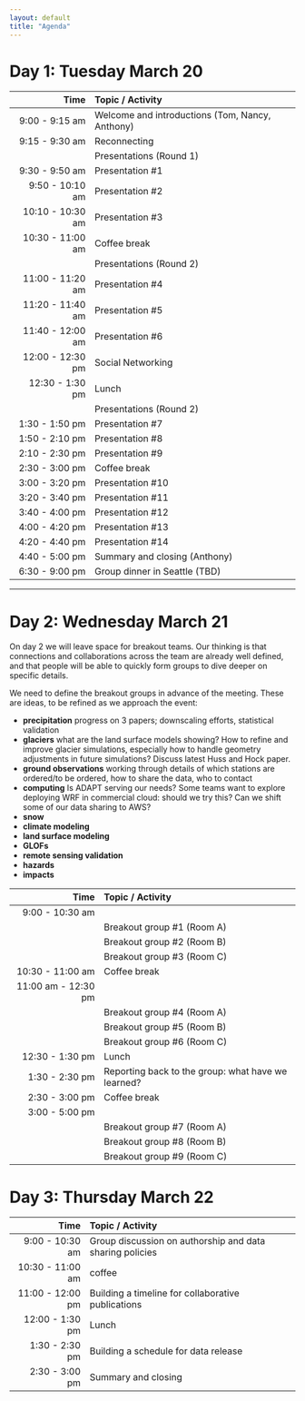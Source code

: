 ```yaml
---
layout: default
title: "Agenda"
---
```


# Day 1: Tuesday March 20

| Time | Topic / Activity |
|------------:|:-------------|
| 9:00 - 9:15 am | Welcome and introductions (Tom, Nancy, Anthony) |
| 9:15 - 9:30 am | Reconnecting |
|  | Presentations (Round 1) |
| 9:30 - 9:50 am | Presentation  #1 | 
| 9:50 - 10:10 am | Presentation  #2 |
| 10:10 - 10:30 am | Presentation  #3 | 
| 10:30 - 11:00 am | Coffee break |
|  | Presentations (Round 2) |
| 11:00 - 11:20 am | Presentation  #4 |
| 11:20 - 11:40 am | Presentation  #5 |
| 11:40 - 12:00 am | Presentation  #6 |
| 12:00 - 12:30 pm | Social Networking | 
| 12:30 - 1:30 pm | Lunch |
|  | Presentations (Round 2) |
| 1:30 - 1:50 pm | Presentation  #7 |
| 1:50 - 2:10 pm | Presentation  #8 |
| 2:10 - 2:30 pm | Presentation  #9 |
| 2:30 - 3:00 pm | Coffee break |
| 3:00 - 3:20 pm | Presentation  #10 |
| 3:20 - 3:40 pm | Presentation  #11 |
| 3:40 - 4:00 pm | Presentation  #12 |
| 4:00 - 4:20 pm | Presentation  #13 |
| 4:20 - 4:40 pm | Presentation  #14 |
| 4:40 - 5:00 pm | Summary and closing (Anthony) |
| 6:30 - 9:00 pm | Group dinner in Seattle (TBD) |

<hr>

# Day 2: Wednesday March 21

On day 2 we will leave space for breakout teams. Our thinking is that connections and collaborations across the team are already well defined, and that people will be able to quickly form groups to dive deeper on specific details.

We need to define the breakout groups in advance of the meeting. These are ideas, to be refined as we approach the event:

* **precipitation** progress on 3 papers; downscaling efforts, statistical validation
* **glaciers** what are the land surface models showing? How to refine and improve glacier simulations, especially how to handle geometry adjustments in future simulations? Discuss latest Huss and Hock paper.
* **ground observations** working through details of which stations are ordered/to be ordered, how to share the data, who to contact  
* **computing** Is ADAPT serving our needs? Some teams want to explore deploying WRF in commercial cloud: should we try this? Can we shift some of our data sharing to AWS? 
* **snow** 
* **climate modeling**
* **land surface modeling**
* **GLOFs**
* **remote sensing validation**
* **hazards**
* **impacts**


| Time | Topic / Activity |
|------------:|:-------------|
| 9:00 - 10:30 am | | 
|  | Breakout group #1 (Room A) |
|  | Breakout group #2 (Room B) |
|  | Breakout group #3 (Room C) |
| 10:30 - 11:00 am | Coffee break |
11:00 am - 12:30 pm | | 
|  | Breakout group #4 (Room A) |
|  | Breakout group #5 (Room B) |
|  | Breakout group #6 (Room C) |
| 12:30 - 1:30 pm | Lunch |
| 1:30 - 2:30 pm | Reporting back to the group: what have we learned? | 
| 2:30 - 3:00 pm | Coffee break |
| 3:00 - 5:00 pm | |
|  | Breakout group #7 (Room A) |
|  | Breakout group #8 (Room B) |
|  | Breakout group #9 (Room C) |

# Day 3: Thursday March 22

| Time | Topic / Activity |
|------------:|:-------------|
| 9:00 - 10:30 am | Group discussion on authorship and data sharing policies |
| 10:30 - 11:00 am | coffee |
| 11:00 - 12:00 pm | Building a timeline for collaborative publications |
| 12:00 - 1:30 pm | Lunch |
| 1:30 - 2:30 pm | Building a schedule for data release |
| 2:30 - 3:00 pm | Summary and closing |


